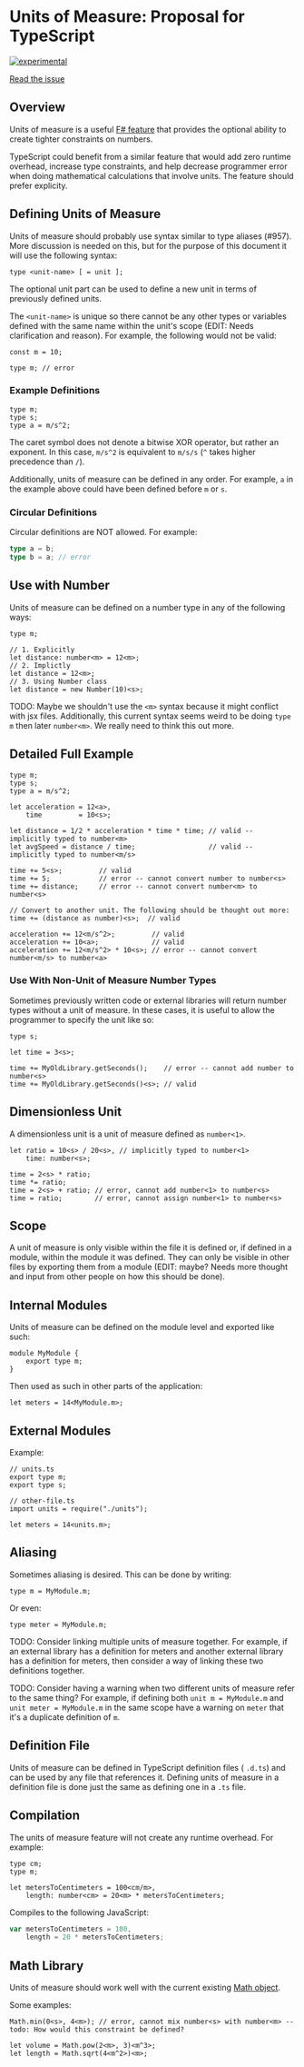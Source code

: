Units of Measure: Proposal for TypeScript
=========================================

[![experimental](http://badges.github.io/stability-badges/dist/experimental.svg)](http://github.com/badges/stability-badges)

[Read the issue](https://github.com/Microsoft/TypeScript/issues/364)

## Overview

Units of measure is a useful [F# feature](http://msdn.microsoft.com/en-us/library/dd233243.aspx) that provides the optional ability to create tighter constraints on numbers.

TypeScript could benefit from a similar feature that would add zero runtime overhead, increase type constraints, and help decrease programmer error when doing mathematical calculations that involve units. The feature should prefer explicity.

## Defining Units of Measure

Units of measure should probably use syntax similar to type aliases (#957). More discussion is needed on this, but for the purpose of this document it will use the following syntax:

```
type <unit-name> [ = unit ];
```

The optional unit part can be used to define a new unit in terms of previously defined units. 

The `<unit-name>` is unique so there cannot be any other types or variables defined with the same name within the unit's scope (EDIT: Needs clarification and reason). For example, the following would not be valid:

```
const m = 10;

type m; // error
```

### Example Definitions

```
type m;
type s;
type a = m/s^2;
```

The caret symbol does not denote a bitwise XOR operator, but rather an exponent. In this case, `m/s^2` is equivalent to `m/s/s` (`^` takes higher precedence than `/`).

Additionally, units of measure can be defined in any order. For example, `a` in the example above could have been defined before `m` or `s`.

### Circular Definitions

Circular definitions are NOT allowed. For example:

```typescript
type a = b;
type b = a; // error
```

## Use with Number

Units of measure can be defined on a number type in any of the following ways:

```
type m;

// 1. Explicitly
let distance: number<m> = 12<m>;
// 2. Implictly
let distance = 12<m>;
// 3. Using Number class
let distance = new Number(10)<s>;
```

TODO: Maybe we shouldn't use the `<m>` syntax because it might conflict with jsx files. Additionally, this current syntax seems weird to be doing `type m` then later `number<m>`. We really need to think this out more.

## Detailed Full Example

```
type m;
type s;
type a = m/s^2;

let acceleration = 12<a>,
    time         = 10<s>;

let distance = 1/2 * acceleration * time * time; // valid -- implicitly typed to number<m>
let avgSpeed = distance / time;                  // valid -- implicitly typed to number<m/s>

time += 5<s>;         // valid
time += 5;            // error -- cannot convert number to number<s>
time += distance;     // error -- cannot convert number<m> to number<s>

// Convert to another unit. The following should be thought out more:
time += (distance as number)<s>;  // valid

acceleration += 12<m/s^2>;         // valid
acceleration += 10<a>;             // valid
acceleration += 12<m/s^2> * 10<s>; // error -- cannot convert number<m/s> to number<a>
```

### Use With Non-Unit of Measure Number Types

Sometimes previously written code or external libraries will return number types without a unit of measure. In these cases, it is useful to allow the programmer to specify the unit like so:

```
type s;

let time = 3<s>;
    
time += MyOldLibrary.getSeconds();    // error -- cannot add number to number<s>
time += MyOldLibrary.getSeconds()<s>; // valid
```

## Dimensionless Unit

A dimensionless unit is a unit of measure defined as `number<1>`.

```
let ratio = 10<s> / 20<s>, // implicitly typed to number<1>
    time: number<s>;

time = 2<s> * ratio;
time *= ratio;
time = 2<s> + ratio; // error, cannot add number<1> to number<s>
time = ratio;        // error, cannot assign number<1> to number<s>
```

## Scope

A unit of measure is only visible within the file it is defined or, if defined in a module, within the module it was defined. They can only be visible in other files by exporting them from a module (EDIT: maybe? Needs more thought and input from other people on how this should be done).

## Internal Modules

Units of measure can be defined on the module level and exported like such:

```
module MyModule {
    export type m;
}
```

Then used as such in other parts of the application:

```
let meters = 14<MyModule.m>;
```

## External Modules

Example:

```
// units.ts
export type m;
export type s;

// other-file.ts
import units = require("./units");

let meters = 14<units.m>;
```

## Aliasing

Sometimes aliasing is desired. This can be done by writing:

```
type m = MyModule.m;
```

Or even:

```
type meter = MyModule.m;
```

TODO: Consider linking multiple units of measure together. For example, if an external library has a definition for meters and another external library has a definition for meters, then consider a way of linking these two definitions together.

TODO: Consider having a warning when two different units of measure refer to the same thing? For example, if defining both `unit m = MyModule.m` and `unit meter = MyModule.m` in the same scope have a warning on `meter` that it's a duplicate definition of `m`.

## Definition File

Units of measure can be defined in TypeScript definition files ( `.d.ts`) and can be used by any file that references it. Defining units of measure in a definition file is done just the same as defining one in a `.ts` file.

## Compilation

The units of measure feature will not create any runtime overhead. For example:

```
type cm;
type m;

let metersToCentimeters = 100<cm/m>,
    length: number<cm> = 20<m> * metersToCentimeters;
```

Compiles to the following JavaScript:

```javascript
var metersToCentimeters = 100,
    length = 20 * metersToCentimeters;
```

## Math Library

Units of measure should work well with the current existing [Math object](https://developer.mozilla.org/en-US/docs/Web/JavaScript/Reference/Global_Objects/Math).

Some examples:

```
Math.min(0<s>, 4<m>); // error, cannot mix number<s> with number<m> -- todo: How would this constraint be defined?

let volume = Math.pow(2<m>, 3)<m^3>;
let length = Math.sqrt(4<m^2>)<m>;
```
